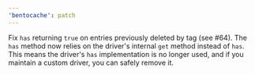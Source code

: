 ```yaml
---
'bentocache': patch
---
```


Fix `has` returning `true` on entries previously deleted by tag (see #64). The `has` method now relies on the driver's internal `get` method instead of `has`. This means the driver's `has` implementation is no longer used, and if you maintain a custom driver, you can safely remove it.
